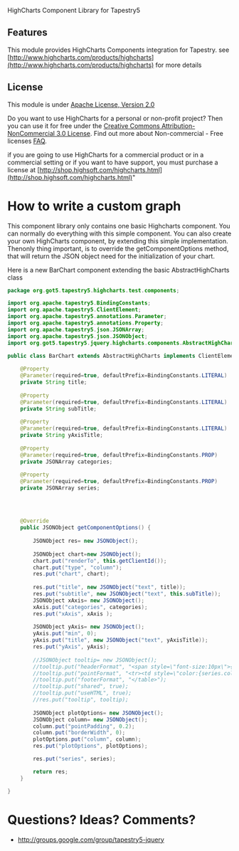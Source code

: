 HighCharts Component Library for Tapestry5


## Features
This module provides HighCharts Components integration for Tapestry.
see [http://www.highcharts.com/products/highcharts](http://www.highcharts.com/products/highcharts) for more details

## License

This module is under [Apache License, Version 2.0](https://www.apache.org/licenses/LICENSE-2.0)

Do you want to use HighCharts for a personal or non-profit project? Then you can use it for free under the 
[Creative Commons Attribution-NonCommercial 3.0 License](http://creativecommons.org/licenses/by-nc/3.0/). 
Find out more about Non-commercial - Free licenses [FAQ](http://shop.highsoft.com/faq).

if you are going to use HighCharts for a commercial product or in a commercial setting or if you want to have support, 
you must purchase a license at [http://shop.highsoft.com/highcharts.html](http://shop.highsoft.com/highcharts.html)"

# How to write a custom graph
This component library only contains one basic Highcharts component. You can normally do everything with this simple component. You can also create your own HighCharts component, by extending this simple implementation. Thenonly thing important, is to override the getComponentOptions method, that will return the JSON object need for the initialization of your chart. 

Here is a new BarChart component extending the basic AbstractHighCharts class
```java
package org.got5.tapestry5.highcharts.test.components;

import org.apache.tapestry5.BindingConstants;
import org.apache.tapestry5.ClientElement;
import org.apache.tapestry5.annotations.Parameter;
import org.apache.tapestry5.annotations.Property;
import org.apache.tapestry5.json.JSONArray;
import org.apache.tapestry5.json.JSONObject;
import org.got5.tapestry5.jquery.highcharts.components.AbstractHighCharts;

public class BarChart extends AbstractHighCharts implements ClientElement{
	
	@Property
	@Parameter(required=true, defaultPrefix=BindingConstants.LITERAL)
	private String title;
	
	@Property
	@Parameter(required=true, defaultPrefix=BindingConstants.LITERAL)	
	private String subTitle;
	
	@Property
	@Parameter(required=true, defaultPrefix=BindingConstants.LITERAL)	
	private String yAxisTitle;	
	
	@Property
	@Parameter(required=true, defaultPrefix=BindingConstants.PROP)	
	private JSONArray categories;
	
	@Property
	@Parameter(required=true, defaultPrefix=BindingConstants.PROP)	
	private JSONArray series;	
	
	
	
	
	@Override
	public JSONObject getComponentOptions() {
		
		JSONObject res= new JSONObject();
		
		JSONObject chart=new JSONObject();
		chart.put("renderTo", this.getClientId());
		chart.put("type", "column");
		res.put("chart", chart);
		
		res.put("title", new JSONObject("text", title));
		res.put("subtitle", new JSONObject("text", this.subTitle));
		JSONObject xAxis= new JSONObject();
		xAxis.put("categories", categories);
		res.put("xAxis", xAxis );
		
		JSONObject yAxis= new JSONObject();
		yAxis.put("min", 0);
		yAxis.put("title", new JSONObject("text", yAxisTitle));
		res.put("yAxis", yAxis);
		
		//JSONObject tooltip= new JSONObject();
		//tooltip.put("headerFormat", "<span style=\"font-size:10px\">{point.key}</span><table>");
		//tooltip.put("pointFormat", "<tr><td style=\"color:{series.color};padding:0\">{series.name}:</td><td style=\"padding:0\"><b>{point.y} mm</b></td></tr>");
		//tooltip.put("footerFormat", "</table>");
		//tooltip.put("shared", true);
		//tooltip.put("useHTML", true);
		//res.put("tooltip", tooltip);
		
		JSONObject plotOptions= new JSONObject();
		JSONObject column= new JSONObject();
		column.put("pointPadding", 0.2);
		column.put("borderWidth", 0);
		plotOptions.put("column", column);
		res.put("plotOptions", plotOptions);

		res.put("series", series);

		return res;
	}	

}
```


# Questions? Ideas? Comments?
* http://groups.google.com/group/tapestry5-jquery
